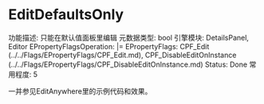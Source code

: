 # EditDefaultsOnly

功能描述: 只能在默认值面板里编辑
元数据类型: bool
引擎模块: DetailsPanel, Editor
EPropertyFlagsOperation: |=
EPropertyFlags: CPF_Edit (../../Flags/EPropertyFlags/CPF_Edit.md), CPF_DisableEditOnInstance (../../Flags/EPropertyFlags/CPF_DisableEditOnInstance.md)
Status: Done
常用程度: 5

一并参见EditAnywhere里的示例代码和效果。